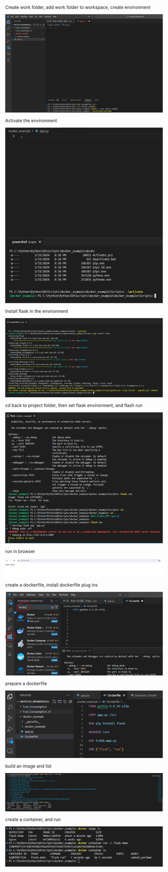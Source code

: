 Create work folder, add work folder to workspace, create environment

![Python_VS_Code](/_Docker/imgs/Docker_example_1.png)

Activate the environment

![Activte environment](/_Docker/imgs/Docker_example_2.png)

Install flask in the environment

![Install flask](/_Docker/imgs/Docker_example_3.png)

cd back to project folder, then set flask environment, and flash run

![Run flask](/_Docker/imgs/Docker_example_4.png)

run in browser

![Run browser](/_Docker/imgs/Docker_example_5.png)

create a dockerfile, install dockerfile plug ins

![create_dockerfile](/_Docker/imgs/Docker_example_6.png)

prepare a dockerfile

![prepare_dockerfile](/_Docker/imgs/Docker_example_7.png)

build an image and list

![build_image](/_Docker/imgs/Docker_example_8.png)

create a container, and run

![run_container](/_Docker/imgs/Docker_example_9.png)

















